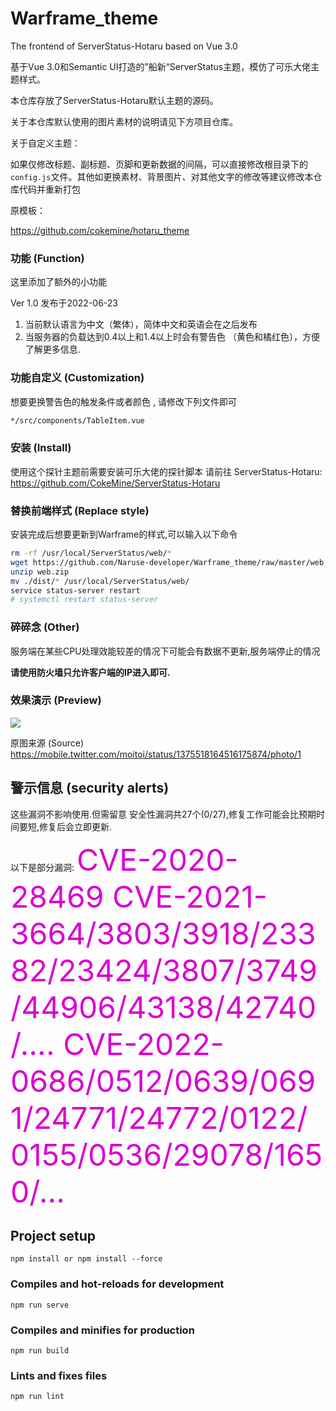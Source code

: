 # Warframe_theme

The frontend of ServerStatus-Hotaru based on Vue 3.0

基于Vue 3.0和Semantic UI打造的”船新“ServerStatus主题，模仿了可乐大佬主题样式。

本仓库存放了ServerStatus-Hotaru默认主题的源码。

关于本仓库默认使用的图片素材的说明请见下方项目仓库。

关于自定义主题：

如果仅修改标题、副标题、页脚和更新数据的间隔，可以直接修改根目录下的`config.js`文件。其他如更换素材、背景图片、对其他文字的修改等建议修改本仓库代码并重新打包

原模板：

https://github.com/cokemine/hotaru_theme

### 功能 (Function)

这里添加了额外的小功能

Ver 1.0 发布于2022-06-23

1. 当前默认语言为中文（繁体），简体中文和英语会在之后发布
2. 当服务器的负载达到0.4以上和1.4以上时会有警告色 （黄色和橘红色），方便了解更多信息.

### 功能自定义 (Customization)

想要更换警告色的触发条件或者颜色 , 请修改下列文件即可

```bash
*/src/components/TableItem.vue
```

### 安装 (Install)

使用这个探针主题前需要安装可乐大佬的探针脚本
请前往 ServerStatus-Hotaru: https://github.com/CokeMine/ServerStatus-Hotaru

### 替换前端样式 (Replace style)

安装完成后想要更新到Warframe的样式,可以输入以下命令

```bash
rm -rf /usr/local/ServerStatus/web/*
wget https://github.com/Naruse-developer/Warframe_theme/raw/master/web.zip
unzip web.zip
mv ./dist/* /usr/local/ServerStatus/web/
service status-server restart
# systemctl restart status-server
```

### 碎碎念 (Other)

服务端在某些CPU处理效能较差的情况下可能会有数据不更新,服务端停止的情况

**请使用防火墙只允许客户端的IP进入即可.**

### 效果演示 (Preview)

![](https://github.com/Naruse-developer/Warframe_theme/blob/master/demo/demo.png)

原图来源 (Source)
https://mobile.twitter.com/moitoi/status/1375518164516175874/photo/1

## 警示信息 (security alerts)

这些漏洞不影响使用.但需留意
安全性漏洞共27个(0/27),修复工作可能会比预期时间要短,修复后会立即更新.

以下是部分漏洞:
<font color=#DarkRed size=7>
    CVE-2020-28469
    CVE-2021-3664/3803/3918/23382/23424/3807/3749/44906/43138/42740/....
    CVE-2022-0686/0512/0639/0691/24771/24772/0122/0155/0536/29078/1650/...
</font>

## Project setup
```
npm install or npm install --force
```

### Compiles and hot-reloads for development
```
npm run serve
```

### Compiles and minifies for production
```
npm run build
```

### Lints and fixes files
```
npm run lint
```